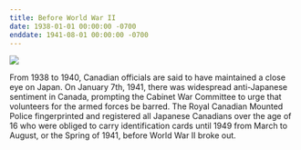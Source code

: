```yaml
---
title: Before World War II
date: 1938-01-01 00:00:00 -0700
enddate: 1941-08-01 00:00:00 -0700
---
```


![](https://japanesecanadianhistory.net/wp-content/uploads/2017/10/t194106-300x120.jpg)

From 1938 to 1940, Canadian officials are said to have maintained a close eye on Japan. On January 7th, 1941, there was widespread anti-Japanese sentiment in Canada, prompting the Cabinet War Committee to urge that volunteers for the armed forces be barred. The Royal Canadian Mounted Police fingerprinted and registered all Japanese Canadians over the age of 16 who were obliged to carry identification cards until 1949 from March to August, or the Spring of 1941, before World War II broke out.
